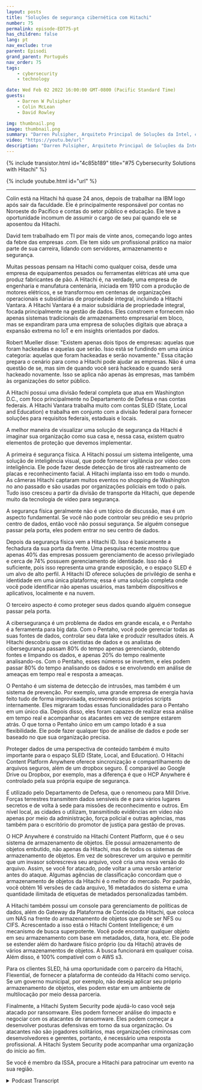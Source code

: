 ```yaml
---
layout: posts
title: "Soluções de segurança cibernética com Hitachi"
number: 75
permalink: episode-EDT75-pt
has_children: false
lang: pt
nav_exclude: true
parent: Episodi
grand_parent: Português
nav_order: 75
tags:
    - cybersecurity
    - technology

date: Wed Feb 02 2022 16:00:00 GMT-0800 (Pacific Standard Time)
guests:
    - Darren W Pulsipher
    - Colin McLean
    - David Rowley

img: thumbnail.png
image: thumbnail.png
summary: "Darren Pulsipher, Arquiteto Principal de Soluções da Intel, conversa com Colin McLean, Líder Global da Equipe Intel da Hitachi, e David Rowley, Consultor Sênior de Soluções, sobre as ofertas abrangentes de segurança cibernética da Hitachi."
video: "https://youtu.be/url"
description: "Darren Pulsipher, Arquiteto Principal de Soluções da Intel, conversa com Colin McLean, Líder Global da Equipe Intel da Hitachi, e David Rowley, Consultor Sênior de Soluções, sobre as ofertas abrangentes de segurança cibernética da Hitachi."
---
```


<div>
{% include transistor.html id="4c85b189" title="#75 Cybersecurity Solutions with Hitachi" %}

{% include youtube.html id="url" %}
</div>

---

Colin está na Hitachi há quase 24 anos, depois de trabalhar na IBM logo após sair da faculdade. Ele é principalmente responsável por contas no Noroeste do Pacífico e contas do setor público e educação. Ele teve a oportunidade incomum de assumir o cargo de seu pai quando ele se aposentou da Hitachi.

David tem trabalhado em TI por mais de vinte anos, começando logo antes da febre das empresas .com. Ele tem sido um profissional prático na maior parte de sua carreira, lidando com servidores, armazenamento e segurança.

Muitas pessoas pensam na Hitachi como qualquer coisa, desde uma empresa de equipamentos pesados ou ferramentas elétricas até uma que produz fabricantes de pão. A Hitachi é, na verdade, uma empresa de engenharia e manufatura centenária, iniciada em 1910 com a produção de motores elétricos, e se transformou em centenas de organizações operacionais e subsidiárias de propriedade integral, incluindo a Hitachi Vantara. A Hitachi Vantara é a maior subsidiária de propriedade integral, focada principalmente na gestão de dados. Eles constroem e fornecem não apenas sistemas tradicionais de armazenamento empresarial em bloco, mas se expandiram para uma empresa de soluções digitais que abraça a expansão extrema no IoT e em insights orientados por dados.

Robert Mueller disse: "Existem apenas dois tipos de empresas: aquelas que foram hackeadas e aquelas que serão. Isso está se fundindo em uma única categoria: aquelas que foram hackeadas e serão novamente." Essa citação prepara o cenário para como a Hitachi pode ajudar as empresas. Não é uma questão de se, mas sim de quando você será hackeado e quando será hackeado novamente. Isso se aplica não apenas às empresas, mas também às organizações do setor público.

A Hitachi possui uma divisão federal completa que atua em Washington D.C., com foco principalmente no Departamento de Defesa e nas contas federais. A Hitachi Vantara trabalha muito com contas SLED (State, Local and Education) e trabalha em conjunto com a divisão federal para fornecer soluções para requisitos federais, estaduais e locais.

A melhor maneira de visualizar uma solução de segurança da Hitachi é imaginar sua organização como sua casa e, nessa casa, existem quatro elementos de proteção que devemos implementar.

A primeira é segurança física. A Hitachi possui um sistema inteligente, uma solução de inteligência visual, que pode fornecer vigilância por vídeo com inteligência. Ele pode fazer desde detecção de tiros até rastreamento de placas e reconhecimento facial. A Hitachi implanta isso em todo o mundo. As câmeras Hitachi captaram muitos eventos no shopping de Washington no ano passado e são usadas por organizações policiais em todo o país. Tudo isso cresceu a partir da divisão de transporte da Hitachi, que depende muito da tecnologia de vídeo para segurança.

A segurança física geralmente não é um tópico de discussão, mas é um aspecto fundamental. Se você não pode controlar seu prédio e seu próprio centro de dados, então você não possui segurança. Se alguém consegue passar pela porta, eles podem entrar no seu centro de dados.

Depois da segurança física vem a Hitachi ID. Isso é basicamente a fechadura da sua porta da frente. Uma pesquisa recente mostrou que apenas 40% das empresas possuem gerenciamento de acesso privilegiado e cerca de 74% possuem gerenciamento de identidade. Isso não é suficiente, pois isso representa uma grande exposição, e o espaço SLED é um alvo de alto perfil. A Hitachi ID oferece soluções de privilégio de senha e identidade em uma única plataforma; essa é uma solução completa onde você pode identificar não apenas usuários, mas também dispositivos e aplicativos, localmente e na nuvem.

O terceiro aspecto é como proteger seus dados quando alguém consegue passar pela porta.

A cibersegurança é um problema de dados em grande escala, e o Pentaho é a ferramenta para big data. Com o Pentaho, você pode gerenciar todas as suas fontes de dados, controlar seu data lake e produzir resultados úteis. A Hitachi descobriu que os cientistas de dados e os analistas de cibersegurança passam 80% do tempo apenas gerenciando, obtendo fontes e limpando os dados, e apenas 20% do tempo realmente analisando-os. Com o Pentaho, esses números se invertem, e eles podem passar 80% do tempo analisando os dados e se envolvendo em análise de ameaças em tempo real e resposta a ameaças.

O Pentaho é um sistema de detecção de intrusões, mas também é um sistema de prevenção. Por exemplo, uma grande empresa de energia havia feito tudo de forma improvisada, escrevendo seus próprios scripts internamente. Eles migraram todas essas funcionalidades para o Pentaho em um único dia. Depois disso, eles foram capazes de realizar essa análise em tempo real e acompanhar os atacantes em vez de sempre estarem atrás. O que torna o Pentaho único em um campo lotado é a sua flexibilidade. Ele pode fazer qualquer tipo de análise de dados e pode ser baseado no que sua organização precisa.

Proteger dados de uma perspectiva de conteúdo também é muito importante para o espaço SLED (State, Local, and Education). O Hitachi Content Platform Anywhere oferece sincronização e compartilhamento de arquivos seguros, além de um dropbox seguro. É comparável ao Google Drive ou Dropbox, por exemplo, mas a diferença é que o HCP Anywhere é controlado pela sua própria equipe de segurança.

É utilizado pelo Departamento de Defesa, que o renomeou para Mill Drive. Forças terrestres transmitem dados sensíveis de e para vários lugares secretos e de volta à sede para missões de reconhecimento e outros. Em nível local, as cidades o utilizam, transmitindo evidências em vídeo não apenas por meio da administração, força policial e outras agências, mas também para o escritório do promotor de justiça para gestão de provas.

O HCP Anywhere é construído na Hitachi Content Platform, que é o seu sistema de armazenamento de objetos. Ele possui armazenamento de objetos embutido, não apenas da Hitachi, mas de todos os sistemas de armazenamento de objetos. Em vez de sobrescrever um arquivo e permitir que um invasor sobrescreva seu arquivo, você cria uma nova versão do arquivo. Assim, se você for atacado, pode voltar a uma versão anterior antes do ataque. Algumas agências de classificação concordam que o armazenamento de objetos da Hitachi é o melhor do mercado. Por padrão, você obtém 16 versões de cada arquivo, 16 metadados do sistema e uma quantidade ilimitada de etiquetas de metadados personalizadas também.

A Hitachi também possui um console para gerenciamento de políticas de dados, além do Gateway da Plataforma de Conteúdo da Hitachi, que coloca um NAS na frente do armazenamento de objetos que pode ser NFS ou CIFS. Acrescentado a isso está o Hitachi Content Intelligence; é um mecanismo de busca superpotente. Você pode encontrar qualquer objeto em seu armazenamento com base em metadados, data, hora, etc. Ele pode se estender além do hardware físico próprio (ou da Hitachi) através de vários armazenamentos de objetos. A busca funcionará em qualquer coisa. Além disso, é 100% compatível com o AWS s3.

Para os clientes SLED, há uma oportunidade com o parceiro da Hitachi, Flexential, de fornecer a plataforma de conteúdo da Hitachi como serviço. Se um governo municipal, por exemplo, não deseja aplicar seu próprio armazenamento de objetos, eles podem estar em um ambiente de multilocação por meio dessa parceria.

Finalmente, a Hitachi System Security pode ajudá-lo caso você seja atacado por ransomware. Eles podem fornecer análise do impacto e negociar com os atacantes de ransomware. Eles podem começar a desenvolver posturas defensivas em torno da sua organização. Os atacantes não são jogadores solitários, mas organizações criminosas com desenvolvedores e gerentes, portanto, é necessário uma resposta profissional. A Hitachi System Security pode acompanhar uma organização do início ao fim.

Se você é membro da ISSA, procure a Hitachi para patrocinar um evento na sua região.



<details>
<summary> Podcast Transcript </summary>

<p></p>

</details>
